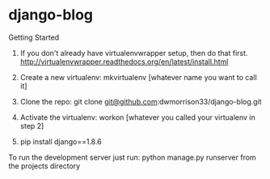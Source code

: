 # django-blog

Getting Started

1. If you don't already have virtualenvwrapper setup, then do that first.
http://virtualenvwrapper.readthedocs.org/en/latest/install.html

2. Create a new virtualenv:
mkvirtualenv [whatever name you want to call it]

3. Clone the repo:
git clone git@github.com:dwmorrison33/django-blog.git

4. Activate the virtualenv:
workon [whatever you called your virtualenv in step 2]

5. pip install django==1.8.6

To run the development server just run: python manage.py runserver
from the projects directory
